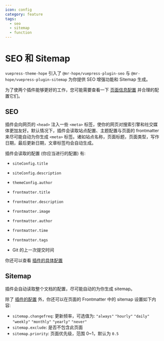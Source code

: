 ```yaml
---
icon: config
category: feature
tags:
  - seo
  - sitemap
  - function
---
```


# SEO 和 Sitemap

`vuepress-theme-hope` 引入了 `@mr-hope/vuepress-plugin-seo` 与 `@mr-hope/vuepress-plugin-sitemap` 为你提供 SEO 增强功能和 Sitemap 生成。

为了使两个插件能够更好的工作，您可能需要查看一下 [页面信息配置](../../config/page.md#页面信息配置) 并合理的配置它们。

## SEO

插件会向网页的 `<head>` 注入一些 `<meta>` 标签，使你的网页对搜索引擎和社交媒体更加友好。默认情况下，插件会读取站点配置、主题配置与页面的 frontmatter 来尽可能自动为你生成 `<meta>` 标签。诸如站点名称，页面标题，页面类型，写作日期，最后更新日期，文章标签均会自动生成。

插件会读取的配置 (你应当进行的配置) 有:

- `siteConfig.title`
- `siteConfig.description`

- `themeConfig.author`

- `frontmatter.title`
- `frontmatter.description`
- `frontmatter.image`
- `frontmatter.author`
- `frontmatter.time`
- `frontmatter.tags`

- Git 的上一次提交时间

你还可以查看 [插件的具体配置](../../config/plugin/seo.md)

## Sitemap

插件会自动读取整个文档的配置，尽可能自动的为你生成 sitemap。

除了 [插件的配置](../../config/plugin/sitemap.md) 外，你还可以在页面的 Frontmatter 中的 sitemap 设置如下内容:

- `sitemap.changefreq`: 更新频率，可选值为: `"always"` `"hourly"` `"daily"` `"weekly"` `"monthly"` `"yearly"` `"never"`
- `sitemap.exclude`: 是否不包含此页面
- `sitemap.priority`: 页面优先级，范围 0~1，默认为 `0.5`
